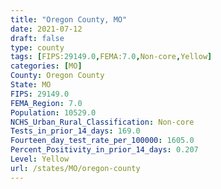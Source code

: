 ```yaml
---
title: "Oregon County, MO"
date: 2021-07-12
draft: false
type: county
tags: [FIPS:29149.0,FEMA:7.0,Non-core,Yellow]
categories: [MO]
County: Oregon County
State: MO
FIPS: 29149.0
FEMA_Region: 7.0
Population: 10529.0
NCHS_Urban_Rural_Classification: Non-core
Tests_in_prior_14_days: 169.0
Fourteen_day_test_rate_per_100000: 1605.0
Percent_Positivity_in_prior_14_days: 0.207
Level: Yellow
url: /states/MO/oregon-county
---
```



